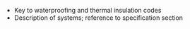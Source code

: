 - Key to waterproofing and thermal insulation codes
- Description of systems; reference to specification section